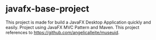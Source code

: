 # javafx-base-project
This project is made for build a  JavaFX Desktop Application quickly and easily.
Project using JavaFX MVC Pattern and Maven.
This project references to https://github.com/angelicalleite/museuid.
